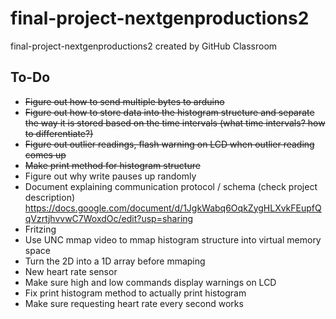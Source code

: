 # final-project-nextgenproductions2
final-project-nextgenproductions2 created by GitHub Classroom

## To-Do 
* <strike>Figure out how to send multiple bytes to arduino</strike>
* <strike>Figure out how to store data into the histogram structure and separate the way it is stored based on the time intervals (what time intervals? how to differentiate?)</strike>
* <strike>Figure out outlier readings, flash warning on LCD when outlier reading comes up</strike> 
* <strike>Make print method for histogram structure</strike>
* Figure out why write pauses up randomly 
* Document explaining communication protocol / schema (check project description)
https://docs.google.com/document/d/1JgkWabq6OqkZygHLXvkFEupfQqVzrtjhvvwC7WoxdOc/edit?usp=sharing
* Fritzing 
* Use UNC mmap video to mmap histogram structure into virtual memory space
* Turn the 2D into a 1D array before mmaping 
* New heart rate sensor 
* Make sure high and low commands display warnings on LCD 
* Fix print histogram method to actually print histogram
* Make sure requesting heart rate every second works 



